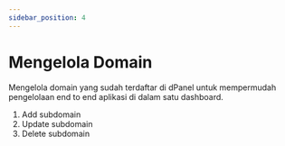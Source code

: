 ```yaml
---
sidebar_position: 4
---
```


# Mengelola Domain

Mengelola domain yang sudah terdaftar di dPanel untuk mempermudah pengelolaan end to end aplikasi di dalam satu dashboard.

1. Add subdomain
2. Update subdomain
3. Delete subdomain
